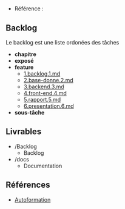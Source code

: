 #  

- Référence :   

 

## Backlog 

Le backlog est une liste ordonées des tâches 

- **chapitre** 
- **exposé** 
- **feature** 
  - [1.backlog.1.md](./Backlog/feature/1.backlog.1.md) 
  - [2.base-donne.2.md](./Backlog/feature/2.base-donne.2.md) 
  - [3.backend.3.md](./Backlog/feature/3.backend.3.md) 
  - [4.front-end.4.md](./Backlog/feature/4.front-end.4.md) 
  - [5.rapport.5.md](./Backlog/feature/5.rapport.5.md) 
  - [6.presentation.6.md](./Backlog/feature/6.presentation.6.md) 
- **sous-tâche** 
## Livrables 

 

- /Backlog 
  - Backlog 
- /docs 
  - Documentation 
## Références 

 

- [Autoformation](#) 

